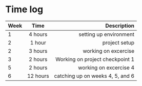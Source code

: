 # Time log

| Week   |      Time      |  Description |
|----------|:-------------:|------:|
| 1 |  4 hours | setting up environment |
| 2 |   1 hour   |   project setup |
| 2 | 3 hours | working on excercise |
| 3 | 2 hours | Working on project checkpoint 1 |
| 5 | 2 hours | working on excercise 4 |
| 6 | 12 hours | catching up on weeks 4, 5, and 6 |